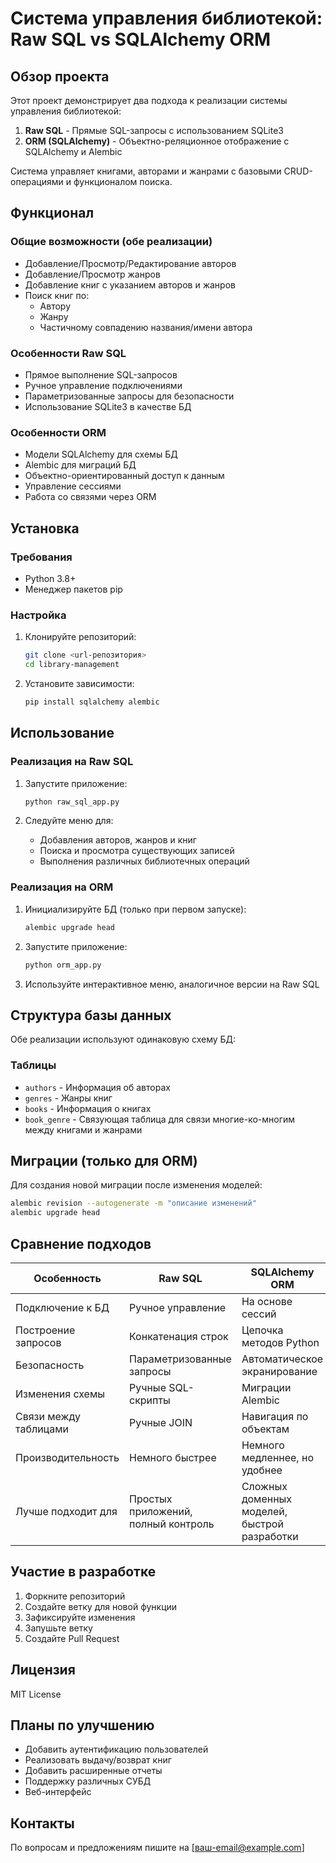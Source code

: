 # Система управления библиотекой: Raw SQL vs SQLAlchemy ORM

## Обзор проекта

Этот проект демонстрирует два подхода к реализации системы управления библиотекой:
1. **Raw SQL** - Прямые SQL-запросы с использованием SQLite3
2. **ORM (SQLAlchemy)** - Объектно-реляционное отображение с SQLAlchemy и Alembic

Система управляет книгами, авторами и жанрами с базовыми CRUD-операциями и функционалом поиска.

## Функционал

### Общие возможности (обе реализации)
- Добавление/Просмотр/Редактирование авторов
- Добавление/Просмотр жанров
- Добавление книг с указанием авторов и жанров
- Поиск книг по:
  - Автору
  - Жанру
  - Частичному совпадению названия/имени автора

### Особенности Raw SQL
- Прямое выполнение SQL-запросов
- Ручное управление подключениями
- Параметризованные запросы для безопасности
- Использование SQLite3 в качестве БД

### Особенности ORM
- Модели SQLAlchemy для схемы БД
- Alembic для миграций БД
- Объектно-ориентированный доступ к данным
- Управление сессиями
- Работа со связями через ORM

## Установка

### Требования
- Python 3.8+
- Менеджер пакетов pip

### Настройка

1. Клонируйте репозиторий:
   ```bash
   git clone <url-репозитория>
   cd library-management
   ```

2. Установите зависимости:
   ```bash
   pip install sqlalchemy alembic
   ```

## Использование

### Реализация на Raw SQL

1. Запустите приложение:
   ```bash
   python raw_sql_app.py
   ```

2. Следуйте меню для:
   - Добавления авторов, жанров и книг
   - Поиска и просмотра существующих записей
   - Выполнения различных библиотечных операций

### Реализация на ORM

1. Инициализируйте БД (только при первом запуске):
   ```bash
   alembic upgrade head
   ```

2. Запустите приложение:
   ```bash
   python orm_app.py
   ```

3. Используйте интерактивное меню, аналогичное версии на Raw SQL

## Структура базы данных

Обе реализации используют одинаковую схему БД:

### Таблицы
- `authors` - Информация об авторах
- `genres` - Жанры книг
- `books` - Информация о книгах
- `book_genre` - Связующая таблица для связи многие-ко-многим между книгами и жанрами

## Миграции (только для ORM)

Для создания новой миграции после изменения моделей:
```bash
alembic revision --autogenerate -m "описание изменений"
alembic upgrade head
```

## Сравнение подходов

| Особенность           | Raw SQL                          | SQLAlchemy ORM                   |
|-----------------------|----------------------------------|-----------------------------------|
| Подключение к БД      | Ручное управление               | На основе сессий                 |
| Построение запросов   | Конкатенация строк              | Цепочка методов Python           |
| Безопасность          | Параметризованные запросы       | Автоматическое экранирование     |
| Изменения схемы       | Ручные SQL-скрипты              | Миграции Alembic                 |
| Связи между таблицами | Ручные JOIN                     | Навигация по объектам            |
| Производительность    | Немного быстрее                 | Немного медленнее, но удобнее    |
| Лучше подходит для    | Простых приложений, полный контроль | Сложных доменных моделей, быстрой разработки |

## Участие в разработке

1. Форкните репозиторий
2. Создайте ветку для новой функции
3. Зафиксируйте изменения
4. Запушьте ветку
5. Создайте Pull Request

## Лицензия

MIT License

## Планы по улучшению

- Добавить аутентификацию пользователей
- Реализовать выдачу/возврат книг
- Добавить расширенные отчеты
- Поддержку различных СУБД
- Веб-интерфейс

## Контакты

По вопросам и предложениям пишите на [ваш-email@example.com]
